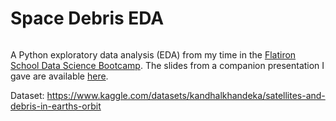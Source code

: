 # Space Debris EDA
<a href="https://colab.research.google.com/github/brayvid/space-debris-eda/blob/main/space_debris_eda.ipynb" rel="Open in Colab"><img src="https://colab.research.google.com/assets/colab-badge.svg" alt="" /></a>

A Python exploratory data analysis (EDA) from my time in the [Flatiron School Data Science Bootcamp](https://flatironschool.com/courses/data-science-bootcamp/). The slides from a companion presentation I gave are available [here](https://github.com/brayvid/space-debris-eda/blob/main/slides.pdf).

Dataset: https://www.kaggle.com/datasets/kandhalkhandeka/satellites-and-debris-in-earths-orbit
